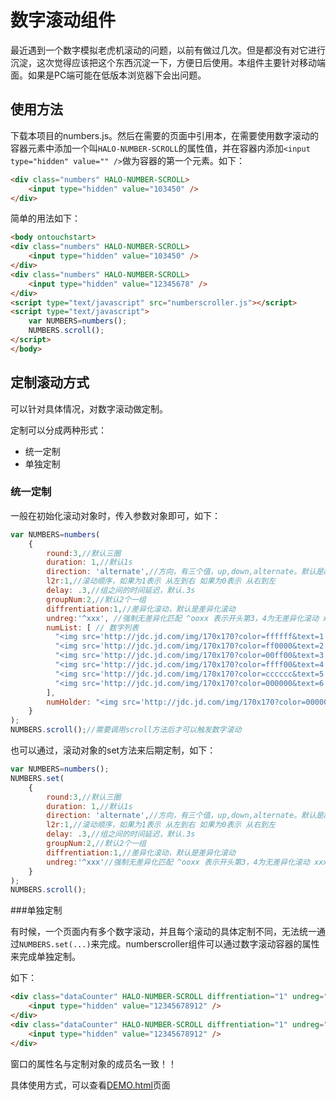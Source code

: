 # 数字滚动组件

最近遇到一个数字模拟老虎机滚动的问题，以前有做过几次。但是都没有对它进行沉淀，这次觉得应该把这个东西沉淀一下，方便日后使用。本组件主要针对移动端面。如果是PC端可能在低版本浏览器下会出问题。

## 使用方法

下载本项目的numbers.js。然后在需要的页面中引用本，在需要使用数字滚动的容器元素中添加一个叫`HALO-NUMBER-SCROLL`的属性值，并在容器内添加`<input type="hidden" value="" />`做为容器的第一个元素。如下：

```html
<div class="numbers" HALO-NUMBER-SCROLL>
    <input type="hidden" value="103450" />
</div>
```

简单的用法如下：

```html
<body ontouchstart>
<div class="numbers" HALO-NUMBER-SCROLL>
    <input type="hidden" value="103450" />
</div>
<div class="numbers" HALO-NUMBER-SCROLL>
    <input type="hidden" value="12345678" />
</div>
<script type="text/javascript" src="numberscroller.js"></script>
<script type="text/javascript">
    var NUMBERS=numbers();
    NUMBERS.scroll();
</script>
</body>
```
## 定制滚动方式
可以针对具体情况，对数字滚动做定制。

定制可以分成两种形式：
- 统一定制
- 单独定制

### 统一定制

一般在初始化滚动对象时，传入参数对象即可，如下：

```javascript
var NUMBERS=numbers(
    {
        round:3,//默认三圈
        duration: 1,//默认1s
        direction: 'alternate',//方向，有三个值，up,down,alternate。默认是alternate
        l2r:1,//滚动顺序，如果为1表示 从左到右 如果为0表示 从右到左
        delay: .3,//组之间的时间延迟，默认.3s
        groupNum:2,//默认2个一组
        diffrentiation:1,//差异化滚动，默认是差异化滚动
        undreg:'^xxx', //强制无差异化匹配 ^ooxx 表示开头第3，4为无差异化滚动 xxx$ 表示倒数的后三们为无差异滚动
        numList: [ // 数字列表
          "<img src='http://jdc.jd.com/img/170x170?color=ffffff&text=1'>", 
          "<img src='http://jdc.jd.com/img/170x170?color=ff0000&text=2'>", 
          "<img src='http://jdc.jd.com/img/170x170?color=00ff00&text=3'>", 
          "<img src='http://jdc.jd.com/img/170x170?color=ffff00&text=4'>", 
          "<img src='http://jdc.jd.com/img/170x170?color=cccccc&text=5'>", 
          "<img src='http://jdc.jd.com/img/170x170?color=000000&text=6'>"
        ], 
        numHolder: "<img src='http://jdc.jd.com/img/170x170?color=000000&text=*'>"
    }
);
NUMBERS.scroll();//需要调用scroll方法后才可以触发数字滚动
```

也可以通过，滚动对象的set方法来后期定制，如下：

```javascript
var NUMBERS=numbers();
NUMBERS.set(
    {
        round:3,//默认三圈
        duration: 1,//默认1s
        direction: 'alternate',//方向，有三个值，up,down,alternate。默认是alternate
        l2r:1,//滚动顺序，如果为1表示 从左到右 如果为0表示 从右到左
        delay: .3,//组之间的时间延迟，默认.3s
        groupNum:2,//默认2个一组
        diffrentiation:1,//差异化滚动，默认是差异化滚动
        undreg:'^xxx'//强制无差异化匹配 ^ooxx 表示开头第3，4为无差异化滚动 xxx$ 表示倒数的后三们为无差异滚动
    }
);
NUMBERS.scroll();
```

###单独定制

有时候，一个页面内有多个数字滚动，并且每个滚动的具体定制不同，无法统一通过`NUMBERS.set(...)`来完成。numberscroller组件可以通过数字滚动容器的属性来完成单独定制。

如下：

```html
<div class="dataCounter" HALO-NUMBER-SCROLL diffrentiation="1" undreg="xxx$" l2r="1">
    <input type="hidden" value="12345678912" />
</div>
<div class="dataCounter" HALO-NUMBER-SCROLL diffrentiation="1" undreg="xxx$" l2r="0">
    <input type="hidden" value="12345678912" />
</div>
```

窗口的属性名与定制对象的成员名一致！！


具体使用方式，可以查看[DEMO.html](http://leeenx.github.io/numberscroller/DEMO.html)页面
